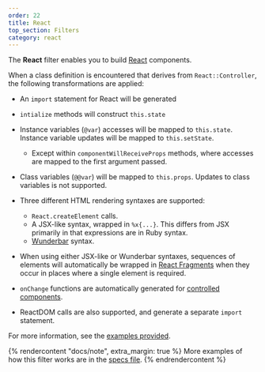```yaml
---
order: 22
title: React
top_section: Filters
category: react
---
```


The **React** filter enables you to build [React](https://reactjs.org/) components.

When a class definition is encountered that derives from `React::Controller`,
the following transformations are applied:

 * An `import` statement for React will be generated

 * `intialize` methods will construct `this.state`

 * Instance variables (`@var`) accesses will be mapped to `this.state`.
   Instance variable updates will be mapped to `this.setState`.

     * Except within `componentWillReceiveProps` methods, where accesses are
       mapped to the first argument passed.

 * Class variables (`@@var`) will be mapped to `this.props`.  Updates to class
   variables is not supported.

 * Three different HTML rendering syntaxes are supported:
     * `React.createElement` calls.
     * A JSX-like syntax, wrapped in `%x{...}`.  This differs from JSX
       primarily in that expressions are in Ruby syntax.
     * [Wunderbar](https://github.com/rubys/wunderbar#readme) syntax.

 * When using either JSX-like or Wunderbar syntaxes, sequences of elements
   will automatically be wrapped in 
   [React Fragments](https://reactjs.org/docs/fragments.html) when they occur
   in places where a single element is required.

 * `onChange` functions are automatically generated for
   [controlled components](https://reactjs.org/docs/forms.html#controlled-components).

 * ReactDOM calls are also supported, and generate a separate `import`
   statement.

For more information, see the [examples provided](../../examples/react).

{% rendercontent "docs/note", extra_margin: true %}
More examples of how this filter works are in the
[specs file](https://github.com/ruby2js/ruby2js/blob/master/spec/react_spec.rb).
{% endrendercontent %}
